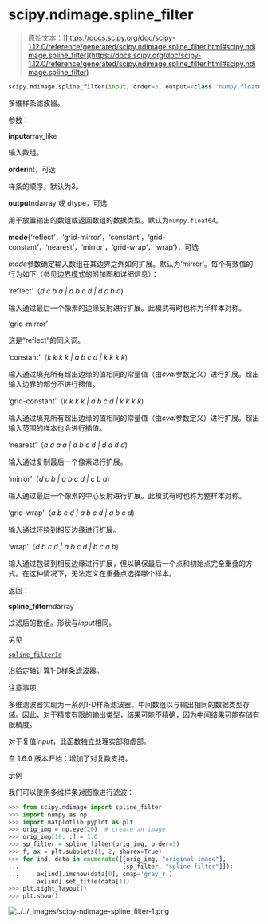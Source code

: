# scipy.ndimage.spline_filter

> 原始文本：[https://docs.scipy.org/doc/scipy-1.12.0/reference/generated/scipy.ndimage.spline_filter.html#scipy.ndimage.spline_filter](https://docs.scipy.org/doc/scipy-1.12.0/reference/generated/scipy.ndimage.spline_filter.html#scipy.ndimage.spline_filter)

```py
scipy.ndimage.spline_filter(input, order=3, output=<class 'numpy.float64'>, mode='mirror')
```

多维样条滤波器。

参数：

**input**array_like

输入数组。

**order**int，可选

样条的顺序，默认为3。

**output**ndarray 或 dtype，可选

用于放置输出的数组或返回数组的数据类型。默认为`numpy.float64`。

**mode**{‘reflect’，‘grid-mirror’，‘constant’，‘grid-constant’，‘nearest’，‘mirror’，‘grid-wrap’，‘wrap’}，可选

*mode*参数确定输入数组在其边界之外如何扩展。默认为‘mirror’。每个有效值的行为如下（参见[边界模式](../../tutorial/ndimage.html#ndimage-interpolation-modes)的附加图和详细信息）：

‘reflect’（*d c b a | a b c d | d c b a*)

输入通过最后一个像素的边缘反射进行扩展。此模式有时也称为半样本对称。

‘grid-mirror’

这是“reflect”的同义词。

‘constant’（*k k k k | a b c d | k k k k*)

输入通过填充所有超出边缘的值相同的常量值（由*cval*参数定义）进行扩展。超出输入边界的部分不进行插值。

‘grid-constant’（*k k k k | a b c d | k k k k*)

输入通过填充所有超出边缘的值相同的常量值（由*cval*参数定义）进行扩展。超出输入范围的样本也会进行插值。

‘nearest’（*a a a a | a b c d | d d d d*)

输入通过复制最后一个像素进行扩展。

‘mirror’（*d c b | a b c d | c b a*)

输入通过最后一个像素的中心反射进行扩展。此模式有时也称为整样本对称。

‘grid-wrap’（*a b c d | a b c d | a b c d*)

输入通过环绕到相反边缘进行扩展。

‘wrap’（*d b c d | a b c d | b c a b*)

输入通过包装到相反边缘进行扩展，但以确保最后一个点和初始点完全重叠的方式。在这种情况下，无法定义在重叠点选择哪个样本。

返回：

**spline_filter**ndarray

过滤后的数组。形状与*input*相同。

另见

[`spline_filter1d`](scipy.ndimage.spline_filter1d.html#scipy.ndimage.spline_filter1d "scipy.ndimage.spline_filter1d")

沿给定轴计算1-D样条滤波器。

注意事项

多维滤波器实现为一系列1-D样条滤波器。中间数组以与输出相同的数据类型存储。因此，对于精度有限的输出类型，结果可能不精确，因为中间结果可能存储有限精度。

对于复值*input*，此函数独立处理实部和虚部。

自 1.6.0 版本开始：增加了对复数支持。

示例

我们可以使用多维样条对图像进行滤波：

```py
>>> from scipy.ndimage import spline_filter
>>> import numpy as np
>>> import matplotlib.pyplot as plt
>>> orig_img = np.eye(20)  # create an image
>>> orig_img[10, :] = 1.0
>>> sp_filter = spline_filter(orig_img, order=3)
>>> f, ax = plt.subplots(1, 2, sharex=True)
>>> for ind, data in enumerate([[orig_img, "original image"],
...                             [sp_filter, "spline filter"]]):
...     ax[ind].imshow(data[0], cmap='gray_r')
...     ax[ind].set_title(data[1])
>>> plt.tight_layout()
>>> plt.show() 
```

![../../_images/scipy-ndimage-spline_filter-1.png](../Images/5bd1c02dec80c5089b38643ca4feaf35.png)
